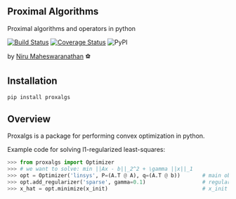 ## Proximal Algorithms
Proximal algorithms and operators in python

[![Build Status](https://travis-ci.org/ganguli-lab/proxalgs.svg?branch=master)](https://travis-ci.org/ganguli-lab/proxalgs)
[![Coverage Status](https://coveralls.io/repos/ganguli-lab/proxalgs/badge.svg?branch=master&service=github)](https://coveralls.io/github/ganguli-lab/proxalgs?branch=master)
![PyPI](https://img.shields.io/pypi/v/proxalgs.svg)

by [Niru Maheswaranathan](http://niru.org/) :soccer:

## Installation
```bash
pip install proxalgs
```

## Overview
Proxalgs is a package for performing convex optimization in python.

Example code for solving l1-regularized least-squares:
```python
>>> from proxalgs import Optimizer
>>> # we want to solve: min ||Ax - b||_2^2 + \gamma ||x||_1
>>> opt = Optimizer('linsys', P=(A.T @ A), q=(A.T @ b))       # main objective (least squares linear system)
>>> opt.add_regularizer('sparse', gamma=0.1)                  # regularizer (l1-norm) with penalty of 0.1
>>> x_hat = opt.minimize(x_init)                              # x_init can be any initialization (e.g. random)
```
